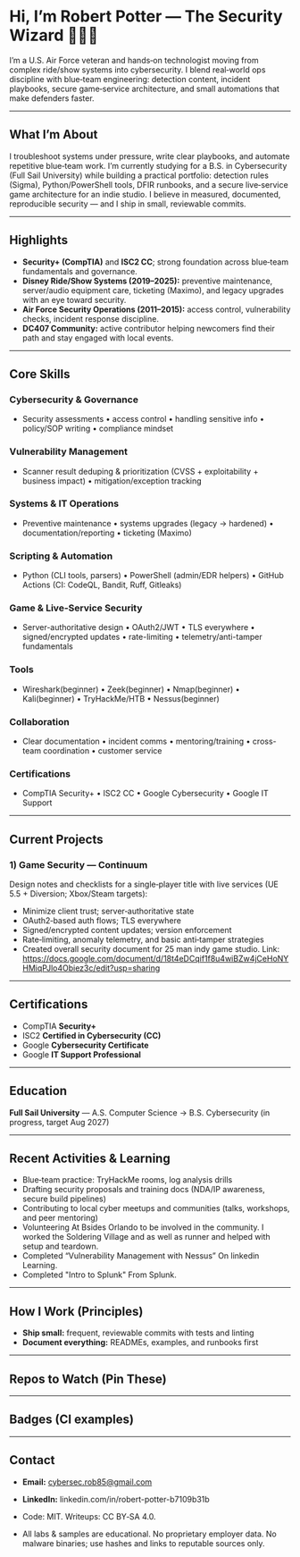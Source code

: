 # Hi, I’m Robert Potter — The Security Wizard 🧙‍♂️🔐

I’m a U.S. Air Force veteran and hands‑on technologist moving from complex ride/show systems into cybersecurity. I blend real‑world ops discipline with blue‑team engineering: detection content, incident playbooks, secure game‑service architecture, and small automations that make defenders faster.

---

## What I’m About 

I troubleshoot systems under pressure, write clear playbooks, and automate repetitive blue‑team work. I’m currently studying for a B.S. in Cybersecurity (Full Sail University) while building a practical portfolio: detection rules (Sigma), Python/PowerShell tools, DFIR runbooks, and a secure live‑service game architecture for an indie studio. I believe in measured, documented, reproducible security — and I ship in small, reviewable commits.

---

## Highlights

* **Security+ (CompTIA)** and **ISC2 CC**; strong foundation across blue‑team fundamentals and governance.
* **Disney Ride/Show Systems (2019–2025):** preventive maintenance, server/audio equipment care, ticketing (Maximo), and legacy upgrades with an eye toward security.
* **Air Force Security Operations (2011–2015):** access control, vulnerability checks, incident response discipline.
* **DC407 Community:** active contributor helping newcomers find their path and stay engaged with local events.

---

## Core Skills

### Cybersecurity & Governance
- Security assessments • access control • handling sensitive info • policy/SOP writing • compliance mindset

### Vulnerability Management
- Scanner result deduping & prioritization (CVSS + exploitability + business impact) • mitigation/exception tracking

### Systems & IT Operations
- Preventive maintenance • systems upgrades (legacy → hardened) • documentation/reporting • ticketing (Maximo)

### Scripting & Automation
- Python (CLI tools, parsers) • PowerShell (admin/EDR helpers) • GitHub Actions (CI: CodeQL, Bandit, Ruff, Gitleaks)

### Game & Live-Service Security
- Server-authoritative design • OAuth2/JWT • TLS everywhere • signed/encrypted updates • rate-limiting • telemetry/anti-tamper fundamentals

### Tools
- Wireshark(beginner) • Zeek(beginner) • Nmap(beginner) • Kali(beginner) • TryHackMe/HTB • Nessus(beginner) 

### Collaboration
- Clear documentation • incident comms • mentoring/training • cross-team coordination • customer service

### Certifications
- CompTIA Security+ • ISC2 CC • Google Cybersecurity • Google IT Support

---

## Current Projects

### 1) **Game Security — Continuum**

Design notes and checklists for a single‑player title with live services (UE 5.5 + Diversion; Xbox/Steam targets):

* Minimize client trust; server‑authoritative state
* OAuth2‑based auth flows; TLS everywhere
* Signed/encrypted content updates; version enforcement
* Rate‑limiting, anomaly telemetry, and basic anti‑tamper strategies
* Created overall security document for 25 man indy game studio. Link: https://docs.google.com/document/d/18t4eDCqif1f8u4wiBZw4jCeHoNYHMiqPJlo4Obiez3c/edit?usp=sharing

---

## Certifications

* CompTIA **Security+**
* ISC2 **Certified in Cybersecurity (CC)**
* Google **Cybersecurity Certificate**
* Google **IT Support Professional**

---

## Education

**Full Sail University** — A.S. Computer Science → B.S. Cybersecurity (in progress, target Aug 2027)

---

## Recent Activities & Learning

* Blue‑team practice: TryHackMe rooms, log analysis drills
* Drafting security proposals and training docs (NDA/IP awareness, secure build pipelines)
* Contributing to local cyber meetups and communities (talks, workshops, and peer mentoring)
* Volunteering At Bsides Orlando to be involved in the community. I worked the Soldering Village and as well as runner and helped with setup and teardown.
* Completed “Vulnerability Management with Nessus” On linkedin Learning.
* Completed "Intro to Splunk" From Splunk.

---

## How I Work (Principles)

* **Ship small:** frequent, reviewable commits with tests and linting
* **Document everything:** READMEs, examples, and runbooks first

---

## Repos to Watch (Pin These)


---

## Badges (CI examples)


---

## Contact

* **Email:** [cybersec.rob85@gmail.com](mailto:cybersec.rob85@gmail.com)
* **LinkedIn:** linkedin.com/in/robert-potter-b7109b31b

* Code: MIT. Writeups: CC BY‑SA 4.0.
* All labs & samples are educational. No proprietary employer data. No malware binaries; use hashes and links to reputable sources only.
